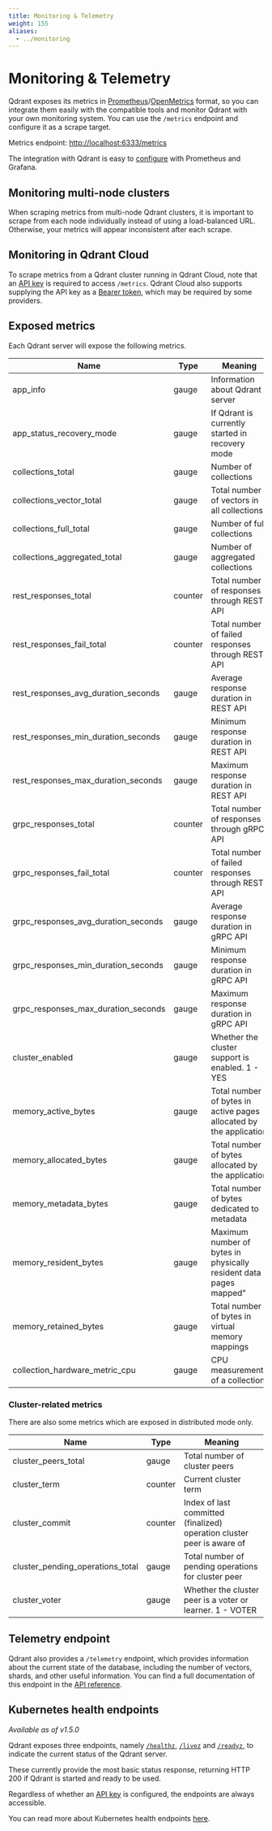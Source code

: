 ```yaml
---
title: Monitoring & Telemetry
weight: 155
aliases:
  - ../monitoring
---
```


# Monitoring & Telemetry

Qdrant exposes its metrics in [Prometheus](https://prometheus.io/docs/instrumenting/exposition_formats/#text-based-format)/[OpenMetrics](https://github.com/OpenObservability/OpenMetrics) format, so you can integrate them easily
with the compatible tools and monitor Qdrant with your own monitoring system. You can
use the `/metrics` endpoint and configure it as a scrape target.

Metrics endpoint: <http://localhost:6333/metrics>

The integration with Qdrant is easy to
[configure](https://prometheus.io/docs/prometheus/latest/getting_started/#configure-prometheus-to-monitor-the-sample-targets)
with Prometheus and Grafana.

## Monitoring multi-node clusters

When scraping metrics from multi-node Qdrant clusters, it is important to scrape from
each node individually instead of using a load-balanced URL. Otherwise, your metrics will appear inconsistent after each scrape.

## Monitoring in Qdrant Cloud

To scrape metrics from a Qdrant cluster running in Qdrant Cloud, note that an [API key](/documentation/cloud/authentication/) is required to access `/metrics`. Qdrant Cloud also supports supplying the API key as a [Bearer token](https://www.rfc-editor.org/rfc/rfc6750.html), which may be required by some providers.

## Exposed metrics

Each Qdrant server will expose the following metrics.

| Name                                | Type    | Meaning                                                            |
| ----------------------------------- | ------- | ------------------------------------------------------------------ |
| app_info                            | gauge   | Information about Qdrant server                                    |
| app_status_recovery_mode            | gauge   | If Qdrant is currently started in recovery mode                    |
| collections_total                   | gauge   | Number of collections                                              |
| collections_vector_total            | gauge   | Total number of vectors in all collections                         |
| collections_full_total              | gauge   | Number of full collections                                         |
| collections_aggregated_total        | gauge   | Number of aggregated collections                                   |
| rest_responses_total                | counter | Total number of responses through REST API                         |
| rest_responses_fail_total           | counter | Total number of failed responses through REST API                  |
| rest_responses_avg_duration_seconds | gauge   | Average response duration in REST API                              |
| rest_responses_min_duration_seconds | gauge   | Minimum response duration in REST API                              |
| rest_responses_max_duration_seconds | gauge   | Maximum response duration in REST API                              |
| grpc_responses_total                | counter | Total number of responses through gRPC API                         |
| grpc_responses_fail_total           | counter | Total number of failed responses through REST API                  |
| grpc_responses_avg_duration_seconds | gauge   | Average response duration in gRPC API                              |
| grpc_responses_min_duration_seconds | gauge   | Minimum response duration in gRPC API                              |
| grpc_responses_max_duration_seconds | gauge   | Maximum response duration in gRPC API                              |
| cluster_enabled                     | gauge   | Whether the cluster support is enabled. 1 - YES                    |
| memory_active_bytes                 | gauge   | Total number of bytes in active pages allocated by the application |
| memory_allocated_bytes              | gauge   | Total number of bytes allocated by the application                 |
| memory_metadata_bytes               | gauge   | Total number of bytes dedicated to metadata                        |
| memory_resident_bytes               | gauge   | Maximum number of bytes in physically resident data pages mapped"  |
| memory_retained_bytes               | gauge   | Total number of bytes in virtual memory mappings                   |
| collection_hardware_metric_cpu      | gauge   | CPU measurements of a collection                                   |

### Cluster-related metrics

There are also some metrics which are exposed in distributed mode only.

| Name                             | Type    | Meaning                                                                |
| -------------------------------- | ------- | ---------------------------------------------------------------------- |
| cluster_peers_total              | gauge   | Total number of cluster peers                                          |
| cluster_term                     | counter | Current cluster term                                                   |
| cluster_commit                   | counter | Index of last committed (finalized) operation cluster peer is aware of |
| cluster_pending_operations_total | gauge   | Total number of pending operations for cluster peer                    |
| cluster_voter                    | gauge   | Whether the cluster peer is a voter or learner. 1 - VOTER              |

## Telemetry endpoint

Qdrant also provides a `/telemetry` endpoint, which provides information about the current state of the database, including the number of vectors, shards, and other useful information. You can find a full documentation of this endpoint in the [API reference](https://api.qdrant.tech/api-reference/service/telemetry).

## Kubernetes health endpoints

*Available as of v1.5.0*

Qdrant exposes three endpoints, namely
[`/healthz`](http://localhost:6333/healthz),
[`/livez`](http://localhost:6333/livez) and
[`/readyz`](http://localhost:6333/readyz), to indicate the current status of the
Qdrant server.

These currently provide the most basic status response, returning HTTP 200 if
Qdrant is started and ready to be used.

Regardless of whether an [API key](/documentation/guides/security/#authentication) is configured,
the endpoints are always accessible.

You can read more about Kubernetes health endpoints
[here](https://kubernetes.io/docs/reference/using-api/health-checks/).
